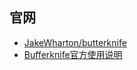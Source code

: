 ## 官网

* [JakeWharton/butterknife](https://github.com/JakeWharton/butterknife)
* [Bufferknife官方使用说明](https://jakewharton.github.io/butterknife/)


